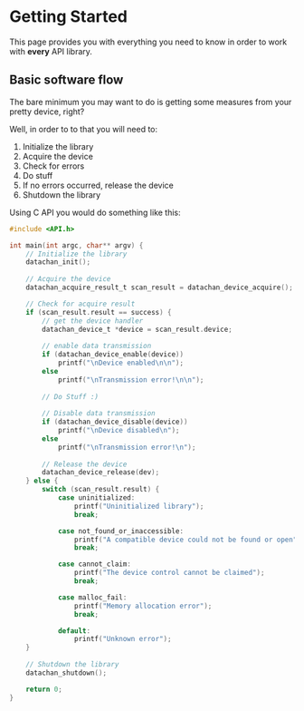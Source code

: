 # Getting Started
This page provides you with everything you need to know in order to work with
__every__ API library.

## Basic software flow
The bare minimum you may want to do is getting some measures from your pretty device, right?

Well, in order to to that you will need to:

1. Initialize the library
1. Acquire the device
1. Check for errors
1. Do stuff
1. If no errors occurred, release the device
1. Shutdown the library

Using C API you would do something like this:

```c
#include <API.h>

int main(int argc, char** argv) {
    // Initialize the library
    datachan_init();
    
    // Acquire the device
    datachan_acquire_result_t scan_result = datachan_device_acquire();

    // Check for acquire result
    if (scan_result.result == success) {
        // get the device handler
        datachan_device_t *device = scan_result.device;
		
        // enable data transmission
        if (datachan_device_enable(device))
            printf("\nDevice enabled\n\n");
        else
            printf("\nTransmission error!\n\n");
		
		// Do Stuff :)
		
        // Disable data transmission
        if (datachan_device_disable(device))
            printf("\nDevice disabled\n");
        else
            printf("\nTransmission error!\n");	
		
        // Release the device
        datachan_device_release(dev);
    } else {
		switch (scan_result.result) {
            case uninitialized:
                printf("Uninitialized library");
                break;

            case not_found_or_inaccessible:
                printf("A compatible device could not be found or open");
                break;

            case cannot_claim:
                printf("The device control cannot be claimed");
                break;

            case malloc_fail:
                printf("Memory allocation error");
                break;

            default:
                printf("Unknown error");
    }
	
	// Shutdown the library
	datachan_shutdown();

	return 0;
}
```
